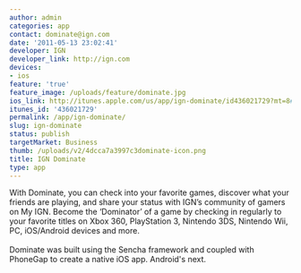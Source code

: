 ```yaml
---
author: admin
categories: app
contact: dominate@ign.com
date: '2011-05-13 23:02:41'
developer: IGN
developer_link: http://ign.com
devices: 
- ios
feature: 'true'
feature_image: /uploads/feature/dominate.jpg
ios_link: http://itunes.apple.com/us/app/ign-dominate/id436021729?mt=8#
itunes_id: '436021729'
permalink: /app/ign-dominate/
slug: ign-dominate
status: publish
targetMarket: Business
thumb: /uploads/v2/4dcca7a3997c3dominate-icon.png
title: IGN Dominate
type: app
---
```


With Dominate, you can check into your favorite games, discover what your friends are playing, and share your status with IGN’s community of gamers on My IGN. Become the ‘Dominator’ of a game by checking in regularly to your favorite titles on Xbox 360, PlayStation 3, Nintendo 3DS, Nintendo Wii, PC, iOS/Android devices and more.<br/>
<br/>
Dominate was built using the Sencha framework and coupled with PhoneGap to create a native iOS app. Android's next.<br/>